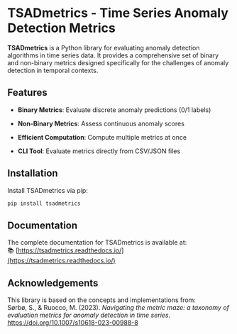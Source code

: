 # TSADmetrics - Time Series Anomaly Detection Metrics

**TSADmetrics** is a Python library for evaluating anomaly detection algorithms in time series data. It provides a comprehensive set of binary and non-binary metrics designed specifically for the challenges of anomaly detection in temporal contexts.

## Features

- **Binary Metrics**: Evaluate discrete anomaly predictions (0/1 labels)

- **Non-Binary Metrics**: Assess continuous anomaly scores

- **Efficient Computation**: Compute multiple metrics at once

- **CLI Tool**: Evaluate metrics directly from CSV/JSON files

## Installation

Install TSADmetrics via pip:

```bash
pip install tsadmetrics
```

## Documentation

The complete documentation for TSADmetrics is available at:  
📚 [https://tsadmetrics.readthedocs.io/](https://tsadmetrics.readthedocs.io/)

## Acknowledgements

This library is based on the concepts and implementations from:  
Sørbø, S., & Ruocco, M. (2023). *Navigating the metric maze: a taxonomy of evaluation metrics for anomaly detection in time series*. https://doi.org/10.1007/s10618-023-00988-8